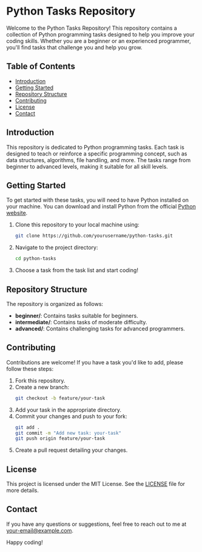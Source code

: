# Python Tasks Repository

Welcome to the Python Tasks Repository! This repository contains a collection of Python programming tasks designed to help you improve your coding skills. Whether you are a beginner or an experienced programmer, you'll find tasks that challenge you and help you grow.

## Table of Contents

- [Introduction](#introduction)
- [Getting Started](#getting-started)
- [Repository Structure](#repository-structure)
- [Contributing](#contributing)
- [License](#license)
- [Contact](#contact)

## Introduction

This repository is dedicated to Python programming tasks. Each task is designed to teach or reinforce a specific programming concept, such as data structures, algorithms, file handling, and more. The tasks range from beginner to advanced levels, making it suitable for all skill levels.

## Getting Started

To get started with these tasks, you will need to have Python installed on your machine. You can download and install Python from the official [Python website](https://www.python.org/downloads/).

1. Clone this repository to your local machine using:
    ```bash
    git clone https://github.com/yourusername/python-tasks.git
    ```
2. Navigate to the project directory:
    ```bash
    cd python-tasks
    ```
3. Choose a task from the task list and start coding!

## Repository Structure

The repository is organized as follows:


- **beginner/**: Contains tasks suitable for beginners.
- **intermediate/**: Contains tasks of moderate difficulty.
- **advanced/**: Contains challenging tasks for advanced programmers.

## Contributing

Contributions are welcome! If you have a task you'd like to add, please follow these steps:

1. Fork this repository.
2. Create a new branch:
    ```bash
    git checkout -b feature/your-task
    ```
3. Add your task in the appropriate directory.
4. Commit your changes and push to your fork:
    ```bash
    git add .
    git commit -m "Add new task: your-task"
    git push origin feature/your-task
    ```
5. Create a pull request detailing your changes.

## License

This project is licensed under the MIT License. See the [LICENSE](LICENSE) file for more details.

## Contact

If you have any questions or suggestions, feel free to reach out to me at [your-email@example.com](mailto:your-email@example.com).

Happy coding!

